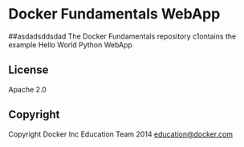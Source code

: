 Docker Fundamentals WebApp
==========================
##asdadsddsdad
The Docker Fundamentals repository c1ontains the example Hello World Python WebApp

## License

Apache 2.0

## Copyright

Copyright Docker Inc Education Team 2014 <education@docker.com>
